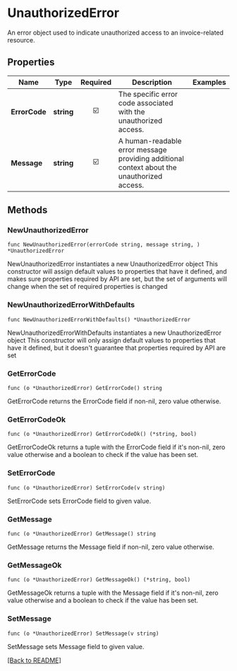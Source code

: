 # UnauthorizedError
An error object used to indicate unauthorized access to an invoice-related resource.

## Properties
| Name | Type | Required | Description | Examples |
|------------|:-------------:|:-------------:|-------------|:-------------:|
| **ErrorCode** | **string** | ☑️ | The specific error code associated with the unauthorized access. |  |
| **Message** | **string** | ☑️ | A human-readable error message providing additional context about the unauthorized access. |  |

## Methods

### NewUnauthorizedError

`func NewUnauthorizedError(errorCode string, message string, ) *UnauthorizedError`

NewUnauthorizedError instantiates a new UnauthorizedError object
This constructor will assign default values to properties that have it defined,
and makes sure properties required by API are set, but the set of arguments
will change when the set of required properties is changed

### NewUnauthorizedErrorWithDefaults

`func NewUnauthorizedErrorWithDefaults() *UnauthorizedError`

NewUnauthorizedErrorWithDefaults instantiates a new UnauthorizedError object
This constructor will only assign default values to properties that have it defined,
but it doesn't guarantee that properties required by API are set

### GetErrorCode

`func (o *UnauthorizedError) GetErrorCode() string`

GetErrorCode returns the ErrorCode field if non-nil, zero value otherwise.

### GetErrorCodeOk

`func (o *UnauthorizedError) GetErrorCodeOk() (*string, bool)`

GetErrorCodeOk returns a tuple with the ErrorCode field if it's non-nil, zero value otherwise
and a boolean to check if the value has been set.

### SetErrorCode

`func (o *UnauthorizedError) SetErrorCode(v string)`

SetErrorCode sets ErrorCode field to given value.


### GetMessage

`func (o *UnauthorizedError) GetMessage() string`

GetMessage returns the Message field if non-nil, zero value otherwise.

### GetMessageOk

`func (o *UnauthorizedError) GetMessageOk() (*string, bool)`

GetMessageOk returns a tuple with the Message field if it's non-nil, zero value otherwise
and a boolean to check if the value has been set.

### SetMessage

`func (o *UnauthorizedError) SetMessage(v string)`

SetMessage sets Message field to given value.



[[Back to README]](../../README.md)


